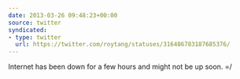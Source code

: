 ```yaml
---
date: 2013-03-26 09:48:23+00:00
source: twitter
syndicated:
- type: twitter
  url: https://twitter.com/roytang/statuses/316486783187685376/
---
```


Internet has been down for a few hours and might not be up soon. =/